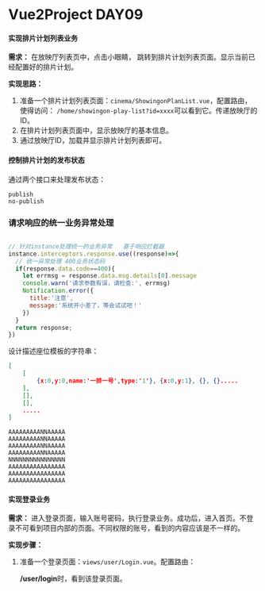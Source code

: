 # Vue2Project DAY09

#### 实现排片计划列表业务

**需求：** 在放映厅列表页中，点击小眼睛， 跳转到排片计划列表页面。显示当前已经配置好的排片计划。

**实现思路：** 

1. 准备一个排片计划列表页面：`cinema/ShowingonPlanList.vue`，配置路由，使得访问： `/home/showingon-play-list?id=xxxx`可以看到它。传递放映厅的ID。
2. 在排片计划列表页面中，显示放映厅的基本信息。
3. 通过放映厅ID，加载并显示排片计划列表即可。



#### 控制排片计划的发布状态

通过两个接口来处理发布状态：

```
publish
no-publish
```



### 请求响应的统一业务异常处理

```javascript

// 针对instance处理统一的业务异常   基于响应拦截器
instance.interceptors.response.use((response)=>{
  // 统一异常处理 400业务状态码
  if(response.data.code==400){
    let errmsg = response.data.msg.details[0].message
    console.warn('请求参数有误，请检查:', errmsg)
    Notification.error({
      title:'注意', 
      message:'系统开小差了，等会试试吧！'
    })
  }
  return response;
})
```



设计描述座位模板的字符串：

```json
[
    [
        {x:0,y:0,name:'一排一号',type:'1'}, {x:0,y:1}, {}, {}.....
    ],
    [],
    [],
    .....
]
```

```
AAAAAAAAANNAAAAA
AAAAAAAAANNAAAAA
AAAAAAAAANNAAAAA
AAAAAAAAANNAAAAA
NNNNNNNNNNNNNNNN
AAAAAAAAAAAAAAAA
AAAAAAAAAAAAAAAA
AAAAAAAAAAAAAAAA
```



#### 实现登录业务

**需求：** 进入登录页面，输入账号密码，执行登录业务。成功后，进入首页。不登录不可看到项目内部的页面。不同权限的账号，看到的内容应该是不一样的。

**实现步骤：**

1. 准备一个登录页面：`views/user/Login.vue`。配置路由：

   **/user/login**时，看到该登录页面。 











































